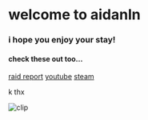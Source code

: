 # welcome to aidanln

### i hope you enjoy your stay!

#### check these out too...
<a href="https://raid.report/pc/4611686018501676965">raid report</a>
<a href="https://www.youtube.com/@spycat_">youtube</a>
<a href="https://steamcommunity.com/id/spycat_/">steam</a>

<p>k thx</p>
<img alt="clip" src="clip.gif"></img>
